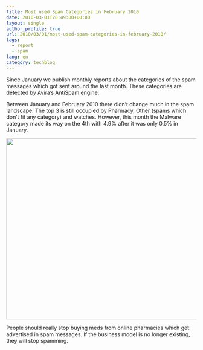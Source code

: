 ```yaml
---
title: Most used Spam Categories in February 2010
date: 2010-03-01T20:49:00+00:00
layout: single
author_profile: true
url: 2010/03/01/most-used-spam-categories-in-february-2010/
tags:
  - report
  - spam
lang: en
category: techblog
---
```

Since January we publish monthly reports about the categories of the spam messages which got sent around the last month. These categories are detected by Avira’s AntiSpam engine.

Between January and February 2010 there didn’t change much in the spam landscape. The top 3 is still occupied by Pharmacy, Other (spams which don’t fit any category) and watches. However, this month the Malware category made its way on the 4th with 4.9% after it was only 0.5% in January.

<div>
  <a href="http://2.bp.blogspot.com/_vaUVXcmC3OI/S4whEpIx1HI/AAAAAAAABDE/rH5YJYsN00E/s1600-h/spamcat.png" imageanchor="1"><img border="0" height="480" src="http://2.bp.blogspot.com/_vaUVXcmC3OI/S4whEpIx1HI/AAAAAAAABDE/rH5YJYsN00E/s640/spamcat.png" width="640" /></a>
</div>

People should really stop buying meds from online pharmacies which get advertised in spam messages. If the business model is no longer existing, they will stop spamming.
